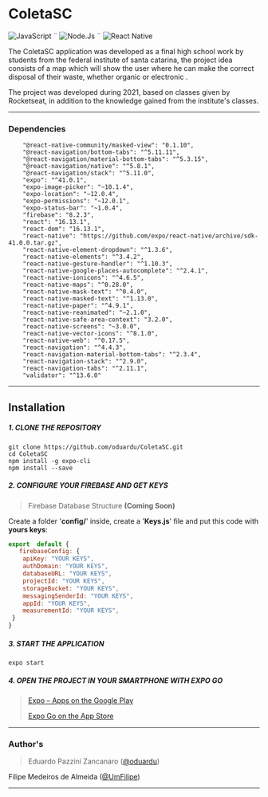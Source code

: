 # ColetaSC

 ![JavaScript](https://img.shields.io/badge/JavaScript-323330?style=for-the-badge&logo=javascript&logoColor=F7DF1E) ¨ ![Node.Js](https://img.shields.io/badge/Node.js-43853D?style=for-the-badge&logo=node.js&logoColor=white)              ¨  ![React Native](https://img.shields.io/badge/React_Native-20232A?style=for-the-badge&logo=react&logoColor=61DAFB)

The ColetaSC application was developed as a final high school work by students from the federal institute of santa catarina, the project idea consists of a map which will show the user where he can make the correct disposal of their waste, whether organic or electronic .

The project was developed during 2021, based on classes given by Rocketseat, in addition to the knowledge gained from the institute's classes.
___
### Dependencies
```
    "@react-native-community/masked-view": "0.1.10",
    "@react-navigation/bottom-tabs": "^5.11.11",
    "@react-navigation/material-bottom-tabs": "^5.3.15",
    "@react-navigation/native": "^5.8.1",
    "@react-navigation/stack": "^5.11.0",
    "expo": "^41.0.1",
    "expo-image-picker": "~10.1.4",
    "expo-location": "~12.0.4",
    "expo-permissions": "~12.0.1",
    "expo-status-bar": "~1.0.4",
    "firebase": "8.2.3",
    "react": "16.13.1",
    "react-dom": "16.13.1",
    "react-native": "https://github.com/expo/react-native/archive/sdk-41.0.0.tar.gz",
    "react-native-element-dropdown": "^1.3.6",
    "react-native-elements": "^3.4.2",
    "react-native-gesture-handler": "^1.10.3",
    "react-native-google-places-autocomplete": "^2.4.1",
    "react-native-ionicons": "^4.6.5",
    "react-native-maps": "^0.28.0",
    "react-native-mask-text": "^0.4.0",
    "react-native-masked-text": "^1.13.0",
    "react-native-paper": "^4.9.1",
    "react-native-reanimated": "~2.1.0",
    "react-native-safe-area-context": "3.2.0",
    "react-native-screens": "~3.0.0",
    "react-native-vector-icons": "^8.1.0",
    "react-native-web": "^0.17.5",
    "react-navigation": "^4.4.3",
    "react-navigation-material-bottom-tabs": "^2.3.4",
    "react-navigation-stack": "^2.9.0",
    "react-navigation-tabs": "^2.11.1",
    "validator": "^13.6.0"
```

___
## Installation 
##### 1. CLONE THE REPOSITORY
	git clone https://github.com/oduardu/ColetaSC.git
	cd ColetaSC
	npm install -g expo-cli
	npm install --save
##### 2. CONFIGURE YOUR FIREBASE AND GET KEYS
> Firebase Database Structure **(Coming Soon)**

Create a folder '**config/**' inside, create a '**Keys.js**' file and put this code with **yours keys**:
```javascript
export  default {
   firebaseConfig: {
	apiKey: "YOUR KEYS",
	authDomain: "YOUR KEYS",
	databaseURL: "YOUR KEYS",
	projectId: "YOUR KEYS",
	storageBucket: "YOUR KEYS",
	messagingSenderId: "YOUR KEYS",
	appId: "YOUR KEYS",
	measurementId: "YOUR KEYS",
 }
}
```
##### 3. START THE APPLICATION
	expo start
##### 4. OPEN THE PROJECT IN YOUR SMARTPHONE WITH EXPO GO
> [Expo – Apps on the Google Play](https://play.google.com/store/apps/details?id=host.exp.exponent)
> 
> [‎Expo Go on the App Store](https://apps.apple.com/us/app/expo-go/id982107779)

___

### Author's

> Eduardo Pazzini Zancanaro ([@oduardu](https://github.com/oduardu "Github: Eduardo Pazzini Zancanaro"))
> 
Filipe Medeiros de Almeida ([@UmFilipe](https://github.com/UmFilipe "Github: Filipe Medeiros de Almeida"))
___
